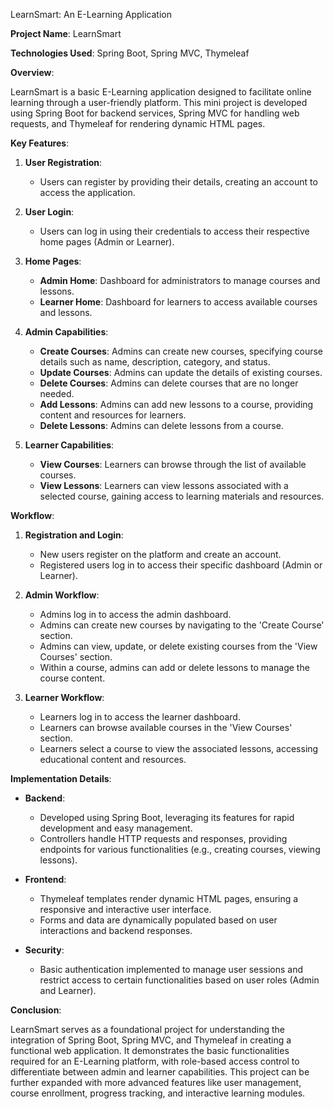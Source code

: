 LearnSmart: An E-Learning Application

**Project Name**: LearnSmart

**Technologies Used**: Spring Boot, Spring MVC, Thymeleaf

**Overview**:

LearnSmart is a basic E-Learning application designed to facilitate online learning through a user-friendly platform. This mini project is developed using Spring Boot for backend services, Spring MVC for handling web requests, and Thymeleaf for rendering dynamic HTML pages.

**Key Features**:

1. **User Registration**:
    - Users can register by providing their details, creating an account to access the application.
   
2. **User Login**:
    - Users can log in using their credentials to access their respective home pages (Admin or Learner).

3. **Home Pages**:
    - **Admin Home**: Dashboard for administrators to manage courses and lessons.
    - **Learner Home**: Dashboard for learners to access available courses and lessons.

4. **Admin Capabilities**:
    - **Create Courses**: Admins can create new courses, specifying course details such as name, description, category, and status.
    - **Update Courses**: Admins can update the details of existing courses.
    - **Delete Courses**: Admins can delete courses that are no longer needed.
    - **Add Lessons**: Admins can add new lessons to a course, providing content and resources for learners.
    - **Delete Lessons**: Admins can delete lessons from a course.

5. **Learner Capabilities**:
    - **View Courses**: Learners can browse through the list of available courses.
    - **View Lessons**: Learners can view lessons associated with a selected course, gaining access to learning materials and resources.

**Workflow**:

1. **Registration and Login**:
    - New users register on the platform and create an account.
    - Registered users log in to access their specific dashboard (Admin or Learner).

2. **Admin Workflow**:
    - Admins log in to access the admin dashboard.
    - Admins can create new courses by navigating to the 'Create Course' section.
    - Admins can view, update, or delete existing courses from the 'View Courses' section.
    - Within a course, admins can add or delete lessons to manage the course content.

3. **Learner Workflow**:
    - Learners log in to access the learner dashboard.
    - Learners can browse available courses in the 'View Courses' section.
    - Learners select a course to view the associated lessons, accessing educational content and resources.

**Implementation Details**:

- **Backend**:
    - Developed using Spring Boot, leveraging its features for rapid development and easy management.
    - Controllers handle HTTP requests and responses, providing endpoints for various functionalities (e.g., creating courses, viewing lessons).

- **Frontend**:
    - Thymeleaf templates render dynamic HTML pages, ensuring a responsive and interactive user interface.
    - Forms and data are dynamically populated based on user interactions and backend responses.

- **Security**:
    - Basic authentication implemented to manage user sessions and restrict access to certain functionalities based on user roles (Admin and Learner).

**Conclusion**:

LearnSmart serves as a foundational project for understanding the integration of Spring Boot, Spring MVC, and Thymeleaf in creating a functional web application. It demonstrates the basic functionalities required for an E-Learning platform, with role-based access control to differentiate between admin and learner capabilities. This project can be further expanded with more advanced features like user management, course enrollment, progress tracking, and interactive learning modules.
